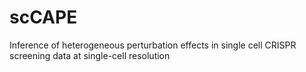 # scCAPE

Inference of heterogeneous perturbation effects in single cell CRISPR screening data at single-cell resolution 
